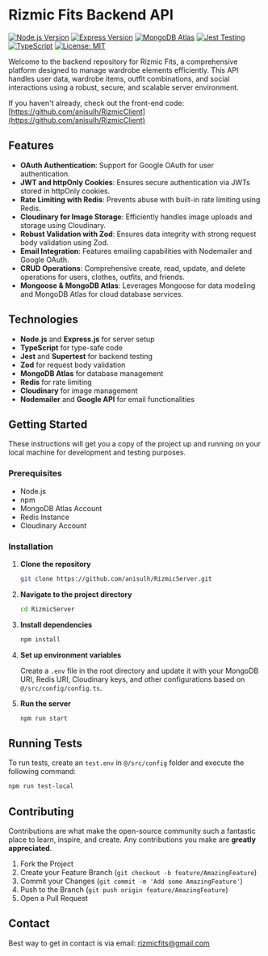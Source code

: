 # Rizmic Fits Backend API

[![Node.js Version](https://img.shields.io/badge/node.js-20.13.1-brightgreen.svg)](https://nodejs.org/en/)
[![Express Version](https://img.shields.io/badge/express-4.18.2-lightgrey.svg)](https://expressjs.com/)
[![MongoDB Atlas](https://img.shields.io/badge/MongoDB-Atlas-green.svg)](https://www.mongodb.com/cloud/atlas)
[![Jest Testing](https://img.shields.io/badge/testing-jest%2Bsupertest-red.svg)](https://jestjs.io/)
[![TypeScript](https://img.shields.io/badge/TypeScript-4.9.4-blue.svg)](https://www.typescriptlang.org/)
[![License: MIT](https://img.shields.io/badge/License-MIT-yellow.svg)](https://opensource.org/licenses/MIT)

Welcome to the backend repository for Rizmic Fits, a comprehensive platform designed to manage wardrobe elements efficiently. This API handles user data, wardrobe items, outfit combinations, and social interactions using a robust, secure, and scalable server environment.

If you haven't already, check out the front-end code: [https://github.com/anisulh/RizmicClient](https://github.com/anisulh/RizmicClient)

## Features

- **OAuth Authentication**: Support for Google OAuth for user authentication.
- **JWT and httpOnly Cookies**: Ensures secure authentication via JWTs stored in httpOnly cookies.
- **Rate Limiting with Redis**: Prevents abuse with built-in rate limiting using Redis.
- **Cloudinary for Image Storage**: Efficiently handles image uploads and storage using Cloudinary.
- **Robust Validation with Zod**: Ensures data integrity with strong request body validation using Zod.
- **Email Integration**: Features emailing capabilities with Nodemailer and Google OAuth.
- **CRUD Operations**: Comprehensive create, read, update, and delete operations for users, clothes, outfits, and friends.
- **Mongoose & MongoDB Atlas**: Leverages Mongoose for data modeling and MongoDB Atlas for cloud database services.

## Technologies

- **Node.js** and **Express.js** for server setup
- **TypeScript** for type-safe code
- **Jest** and **Supertest** for backend testing
- **Zod** for request body validation
- **MongoDB Atlas** for database management
- **Redis** for rate limiting
- **Cloudinary** for image management
- **Nodemailer** and **Google API** for email functionalities

## Getting Started

These instructions will get you a copy of the project up and running on your local machine for development and testing purposes.

### Prerequisites

- Node.js
- npm
- MongoDB Atlas Account
- Redis Instance
- Cloudinary Account

### Installation

1. **Clone the repository**

   ```bash
   git clone https://github.com/anisulh/RizmicServer.git
   ```

2. **Navigate to the project directory**

   ```bash
   cd RizmicServer
   ```

3. **Install dependencies**

   ```bash
   npm install
   ```

4. **Set up environment variables**

   Create a `.env` file in the root directory and update it with your MongoDB URI, Redis URI, Cloudinary keys, and other configurations based on `@/src/config/config.ts`. 

5. **Run the server**

   ```bash
   npm run start
   ```
   
## Running Tests

To run tests, create an `test.env` in `@/src/config` folder and execute the following command:

```bash
npm run test-local
```

## Contributing

Contributions are what make the open-source community such a fantastic place to learn, inspire, and create. Any contributions you make are **greatly appreciated**.

1. Fork the Project
2. Create your Feature Branch (`git checkout -b feature/AmazingFeature`)
3. Commit your Changes (`git commit -m 'Add some AmazingFeature'`)
4. Push to the Branch (`git push origin feature/AmazingFeature`)
5. Open a Pull Request

## Contact

Best way to get in contact is via email: rizmicfits@gmail.com
